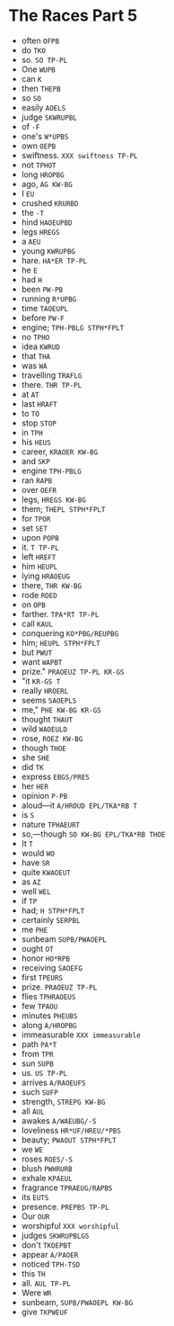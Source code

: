 # The Races Part 5

* often `OFPB`
* do `TKO`
* so. `SO TP-PL`
* One `WUPB`
* can `K`
* then `THEPB`
* so `SO`
* easily `AOELS`
* judge `SKWRUPBL`
* of `-F`
* one's `W*UPBS`
* own `OEPB`
* swiftness. `XXX swiftness TP-PL`
* not `TPHOT`
* long `HROPBG`
* ago, `AG KW-BG`
* I `EU`
* crushed `KRURBD`
* the `-T`
* hind `HAOEUPBD`
* legs `HREGS`
* a `AEU`
* young `KWRUPBG`
* hare. `HA*ER TP-PL`
* he `E`
* had `H`
* been `PW-PB`
* running `R*UPBG`
* time `TAOEUPL`
* before `PW-F`
* engine; `TPH-PBLG STPH*FPLT`
* no `TPHO`
* idea `KWRUD`
* that `THA`
* was `WA`
* travelling `TRAFLG`
* there. `THR TP-PL`
* at `AT`
* last `HRAFT`
* to `TO`
* stop `STOP`
* in `TPH`
* his `HEUS`
* career, `KRAOER KW-BG`
* and `SKP`
* engine `TPH-PBLG`
* ran `RAPB`
* over `OEFR`
* legs, `HREGS KW-BG`
* them; `THEPL STPH*FPLT`
* for `TPOR`
* set `SET`
* upon `POPB`
* it. `T TP-PL`
* left `HREFT`
* him `HEUPL`
* lying `HRAOEUG`
* there, `THR KW-BG`
* rode `ROED`
* on `OPB`
* farther. `TPA*RT TP-PL`
* call `KAUL`
* conquering `KO*PBG/REUPBG`
* him; `HEUPL STPH*FPLT`
* but `PWUT`
* want `WAPBT`
* prize." `PRAOEUZ TP-PL KR-GS`
* "it `KR-GS T`
* really `HROERL`
* seems `SAOEPLS`
* me," `PHE KW-BG KR-GS`
* thought `THAUT`
* wild `WAOEULD`
* rose, `ROEZ KW-BG`
* though `THOE`
* she `SHE`
* did `TK`
* express `EBGS/PRES`
* her `HER`
* opinion `P-PB`
* aloud—it `A/HROUD EPL/TKA*RB T`
* is `S`
* nature `TPHAEURT`
* so,—though `SO KW-BG EPL/TKA*RB THOE`
* It `T`
* would `WO`
* have `SR`
* quite `KWAOEUT`
* as `AZ`
* well `WEL`
* if `TP`
* had; `H STPH*FPLT`
* certainly `SERPBL`
* me `PHE`
* sunbeam `SUPB/PWAOEPL`
* ought `OT`
* honor `HO*RPB`
* receiving `SAOEFG`
* first `TPEURS`
* prize. `PRAOEUZ TP-PL`
* flies `TPHRAOEUS`
* few `TPAOU`
* minutes `PHEUBS`
* along `A/HROPBG`
* immeasurable `XXX immeasurable`
* path `PA*T`
* from `TPR`
* sun `SUPB`
* us. `US TP-PL`
* arrives `A/RAOEUFS`
* such `SUFP`
* strength, `STREPG KW-BG`
* all `AUL`
* awakes `A/WAEUBG/-S`
* loveliness `HR*UF/HREU/*PBS`
* beauty; `PWAOUT STPH*FPLT`
* we `WE`
* roses `ROES/-S`
* blush `PWHRURB`
* exhale `KPAEUL`
* fragrance `TPRAEUG/RAPBS`
* its `EUTS`
* presence. `PREPBS TP-PL`
* Our `OUR`
* worshipful `XXX worshipful`
* judges `SKWRUPBLGS`
* don't `TKOEPBT`
* appear `A/PAOER`
* noticed `TPH-TSD`
* this `TH`
* all. `AUL TP-PL`
* Were `WR`
* sunbeam, `SUPB/PWAOEPL KW-BG`
* give `TKPWEUF`
